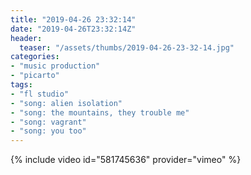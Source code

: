 ```yaml
---
title: "2019-04-26 23:32:14"
date: "2019-04-26T23:32:14Z"
header:
  teaser: "/assets/thumbs/2019-04-26-23-32-14.jpg"
categories:
- "music production"
- "picarto"
tags:
- "fl studio"
- "song: alien isolation"
- "song: the mountains, they trouble me"
- "song: vagrant"
- "song: you too"
---
```

{% include video id="581745636" provider="vimeo" %}
